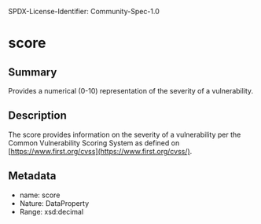 SPDX-License-Identifier: Community-Spec-1.0

# score

## Summary

Provides a numerical (0-10) representation of the severity of a vulnerability. 

## Description

The score provides information on the severity of a vulnerability per the
Common Vulnerability Scoring System as defined on [https://www.first.org/cvss](https://www.first.org/cvss/). 

## Metadata

- name: score
- Nature: DataProperty
- Range: xsd:decimal
